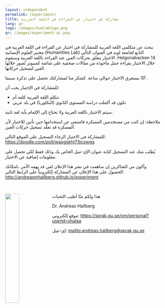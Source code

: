 ```yaml
---
layout: independent
permalink: /experiment/
title: مشاركة في اختبار عن القراءة في اللغة العربية
lang: ar
logo: /images/humlablogo.png
qr: /images/experiment-qr.png
---
```


نبحث عن متكلمي اللغة العربية للمشاركة في اختبار عن القراءة في اللغة العربية في مختبر العلوم الإنسانية (Humanities Lab) التابع لجامعة لوند في العنوان التالي <span dir="ltr">Helgonabacken 14</span>. الاختبار يتعلق بحركات العين عند القراءة باللغة العربية وستقوم خلال الاختبار بقراءة جمل مأخوذة من مقالات صحفية على شاشة كمبيوتر تُصور خلالها العين لتسجيل حركاتها.

يستغرق الاختبار حوالي ساعة .كشكر منا لمشاركتك تحصل على تذكرة سينما <span dir='ltr'>SF</span>.

للمشاركة في الإختبار يجب أن:

- تتكلم اللغة العربية كلغة أم
- تكون قد أكملت دراسة المستوى الثانوي (البكلوريا) في بلد عربي

سيتم الاختبار باللغة العربية ولا تحتاج إلى الإلمام بأية لغة ثانية.

ملاحظة: إن كنت من مستخدمين المسكرة فامتنعي عن استخدامها حين تأتين للاختبار لأن المسكرة قد تعقّد تسجيل حركات العين.

للمشاركة في الاختبار الرجاء التسجيل على الموقع التالي: <https://doodle.com/poll/wasggkht73icswgg>

يُطلب منك عند التسجيل كتابة عنوان الإي-ميل الخاص بك وذلك فقط لكي تحصل على معلومات إضافية عن الاختبار.

وأكون من الشاكرين إن ساهمت في نشر هذا الإعلان لمن قد يهمه الأمر. بامكانك الحصول على هذا الإعلان عن المشاركة  إلكترونياً على الرابط التالي: <http://andreasmhallberg.github.io/experiment>


&nbsp;

<img src="{{ page.qr }}" style="width:30%; float: left">

هذا ولكم منّا أطيب التحيات 


Dr. Andreas Hallberg

موقع إلكتروني: <https://sprak.gu.se/om/personal?userId=xhalaa>

إي-ميل: <mailto:andreas.hallberg@sprak.gu.se>


